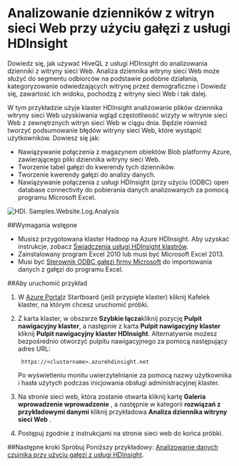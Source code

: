 <properties 
    pageTitle="Za pomocą programu Hive Hadoop do witryny sieci Web dziennika analizy | Microsoft Azure" 
    description="Dowiedz się, jak używać gałęzi z usługi HDInsight do analizowania dzienniki witryny sieci Web. Będzie jako dane wejściowe do tabeli HDInsight za pomocą pliku dziennika, a kwerendę danych przy użyciu HiveQL." 
    services="hdinsight" 
    documentationCenter="" 
    authors="nitinme" 
    manager="jhubbard" 
    editor="cgronlun"
    tags="azure-portal"/>

<tags 
    ms.service="hdinsight" 
    ms.workload="big-data" 
    ms.tgt_pltfrm="na" 
    ms.devlang="na" 
    ms.topic="article" 
    ms.date="05/17/2016" 
    ms.author="nitinme"/>

# <a name="use-hive-with-hdinsight-to-analyze-logs-from-websites"></a>Analizowanie dzienników z witryn sieci Web przy użyciu gałęzi z usługi HDInsight

Dowiedz się, jak używać HiveQL z usługi HDInsight do analizowania dzienniki z witryny sieci Web. Analiza dziennika witryny sieci Web może służyć do segmentu odbiorców na podstawie podobne działania, kategoryzowanie odwiedzających witrynę przez demograficzne i Dowiedz się, zawartość ich widoku, pochodzą z witryny sieci Web i tak dalej.

W tym przykładzie użyje klaster HDInsight analizowanie plików dziennika witryny sieci Web uzyskiwania wgląd częstotliwość wizyty w witrynie sieci Web z zewnętrznych witryn sieci Web w ciągu dnia. Będzie również tworzyć podsumowanie błędów witryny sieci Web, które wystąpić użytkowników. Dowiesz się jak:

- Nawiązywanie połączenia z magazynem obiektów Blob platformy Azure, zawierającego pliki dziennika witryny sieci Web.
- Tworzenie tabel gałęzi do kwerendy tych dzienników.
- Tworzenie kwerendy gałęzi do analizy danych.
- Nawiązywanie połączenia z usługi HDInsight (przy użyciu (ODBC) open database connectivity do pobierania danych analizowanych za pomocą programu Microsoft Excel.

![HDI. Samples.Website.Log.Analysis][img-hdi-weblogs-sample]

##<a name="prerequisites"></a>Wymagania wstępne

- Musisz przygotowana klaster Hadoop na Azure HDInsight. Aby uzyskać instrukcje, zobacz [Świadczenia usługi HDInsight klastrów][hdinsight-provision]. 
- Zainstalowany program Excel 2010 lub musi być Microsoft Excel 2013.
- Musi być [Sterownik ODBC gałęzi firmy Microsoft](http://www.microsoft.com/download/details.aspx?id=40886) do importowania danych z gałęzi do programu Excel.


##<a name="to-run-the-sample"></a>Aby uruchomić przykład

1. W [Azure Portal](https://portal.azure.com/)z Startboard (jeśli przypięte klaster) kliknij Kafelek klaster, na którym chcesz uruchomić próbki.

2. Z karta klaster, w obszarze **Szybkie łącza**kliknij pozycję **Pulpit nawigacyjny klaster**, a następnie z karta **Pulpit nawigacyjny klaster** kliknij **Pulpit nawigacyjny klaster HDInsight**. Alternatywnie możesz bezpośrednio otworzyć pulpitu nawigacyjnego za pomocą następujący adres URL:

        https://<clustername>.azurehdinsight.net
    
    Po wyświetleniu monitu uwierzytelnianie za pomocą nazwy użytkownika i hasła użytych podczas inicjowania obsługi administracyjnej klaster.
  
2. Na stronie sieci web, która zostanie otwarta kliknij kartę **Galeria wprowadzenie wprowadzenie** , a następnie w kategorii **rozwiązań z przykładowymi danymi** kliknij przykładowa **Analiza dziennika witryny sieci Web** .

3. Postępuj zgodnie z instrukcjami na stronie sieci web do końca próbki.

##<a name="next-steps"></a>Następne kroki
Spróbuj Poniższy przykładowy: [Analizowanie danych czujnika przy użyciu gałęzi z usługi HDInsight](hdinsight-hive-analyze-sensor-data.md).


[hdinsight-provision]: hdinsight-provision-clusters.md
[hdinsight-sensor-data-sample]: ../hdinsight-use-hive-sensor-data-analysis.md

[img-hdi-weblogs-sample]: ./media/hdinsight-hive-analyze-website-log/hdinsight-weblogs-sample.png
 
